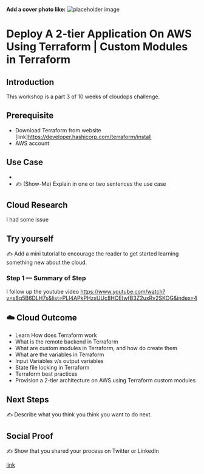 **Add a cover photo like:**
![placeholder image](https://via.placeholder.com/1200x600)

# Deploy A 2-tier Application On AWS Using Terraform | Custom Modules in Terraform

## Introduction

This workshop is a part 3 of 10 weeks of cloudops challenge.

## Prerequisite

- Download Terraform from website [link]https://developer.hashicorp.com/terraform/install
- AWS account 

## Use Case

- 
- ✍️ (Show-Me) Explain in one or two sentences the use case

## Cloud Research
I had some issue 

## Try yourself

✍️ Add a mini tutorial to encourage the reader to get started learning something new about the cloud.

### Step 1 — Summary of Step

I follow up the youtube video 
https://www.youtube.com/watch?v=s8q5B6DLH7s&list=PLl4APkPHzsUUc8HOEIwfB3Z2uxRv2SKOG&index=4

## ☁️ Cloud Outcome
 - Learn How does Terraform work
- What is the remote backend in Terraform
- What are custom modules in Terraform, and how do create them
- What are the variables in Terraform
- Input Variables v/s output variables
- State file locking in Terraform
- Terraform best practices
- Provision a 2-tier architecture on AWS using Terraform custom modules

## Next Steps

✍️ Describe what you think you think you want to do next.

## Social Proof

✍️ Show that you shared your process on Twitter or LinkedIn

[link](link)
